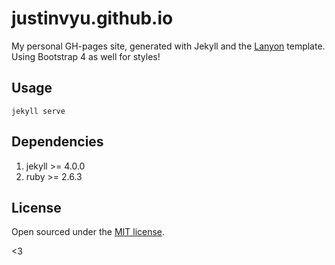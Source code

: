 # justinvyu.github.io

My personal GH-pages site, generated with Jekyll and the [Lanyon](http://lanyon.getpoole.com/) template.
Using Bootstrap 4 as well for styles!

## Usage

```
jekyll serve
```

## Dependencies
1. jekyll >= 4.0.0
2. ruby >= 2.6.3

## License

Open sourced under the [MIT license](LICENSE.md).

<3
